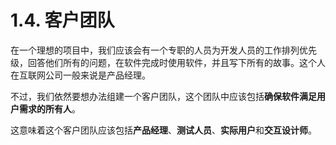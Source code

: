 # 1.4. 客户团队

在一个理想的项目中，我们应该会有一个专职的人员为开发人员的工作排列优先级，回答他们所有的问题，在软件完成时使用软件，并且写下所有的故事。这个人在互联网公司一般来说是产品经理。

不过，我们依然要想办法组建一个客户团队，这个团队中应该包括**确保软件满足用户需求的所有人**。

这意味着这个客户团队应该包括**产品经理**、**测试人员**、**实际用户**和**交互设计师**。
